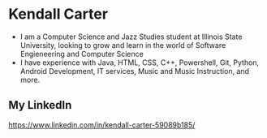 # Kendall Carter
 
 

- I am a Computer Science and Jazz Studies student at Illinois State University, looking to grow and learn in the world of Software Engieneering and Computer Science
- I have experience with Java, HTML, CSS, C++, Powershell, Git, Python, Android Development, IT services, Music and Music Instruction, and more.

                                                                                    
## My LinkedIn
https://www.linkedin.com/in/kendall-carter-59089b185/  


